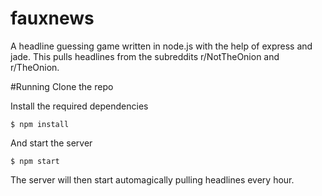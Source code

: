 fauxnews
========

A headline guessing game written in node.js with the help of express and jade.
This pulls headlines from the subreddits r/NotTheOnion and r/TheOnion.

#Running
Clone the repo

Install the required dependencies

```$ npm install```

And start the server

```$ npm start```

The server will then start automagically pulling headlines every hour.
